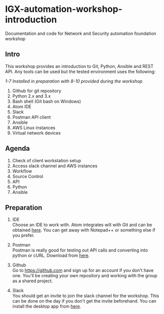 # IGX-automation-workshop-introduction
Documentation and code for Network and Security automation foundation workshop

## Intro

This workshop provides an introduction to Git, Python, Ansible and REST API. Any tools can be used but the tested environment uses the following:

*1-7 Installed in preparation with 8-10 provided during the workshop*
1. Github for git repository
2. Python 2.x and 3.x
3. Bash shell (Git bash on Windows)
4. Atom IDE
5. Slack
6. Postman API client    
7. Ansible  
8. AWS Linux instances
9. Virtual network devices


## Agenda

1. Check of client workstation setup
2. Access slack channel and AWS instances
3. Workflow
4. Source Control
5. API
6. Python
7. Ansible

## Preparation

1. IDE  
   Choose an IDE to work with. Atom integrates will with Git and can be obtained [here](https://atom.io).
 You can get away with Notepad++ or something else if you prefer.

2. Postman  
   Postman is really good for testing out API calls and converting into python or cURL. Download from [here](https://www.getpostman.com/downloads/).

3. Github  
   Go to https://github.com and sign up for an account if you don't have one. You'll be creating your own repository and working with the group as a shared project.

4. Slack  
   You should get an invite to join the slack channel for the workshop. This can be done on the day if you don't get the invite beforehand. You can install the desktop app from [here](https://slack.com/intl/en-gb/downloads).
